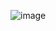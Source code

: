 ![image](https://encrypted-tbn0.gstatic.com/images?q=tbn:ANd9GcS4uH0CBY9a_Ox4iKsBqj1zJOuoZDdjYDkT4-1eq7PocV9EvV_2WM0A4c7pf2IPAwTJrtI&usqp=CAU)